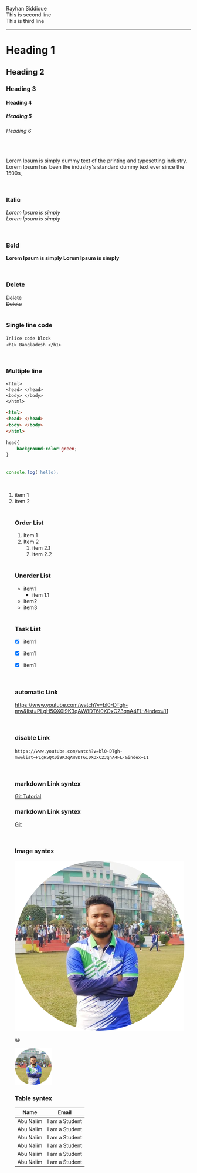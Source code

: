 <!--markdown-->
Rayhan Siddique  <!--double speach for new line-->  
This is second line </br>
This is third line

<!--Horizontal rule-->  
---  

# Heading 1
## Heading 2
### Heading 3
#### Heading 4
##### Heading 5
###### Heading 6
<br>
<P>Lorem Ipsum is simply dummy text of the printing and typesetting industry. Lorem Ipsum has been the industry's standard dummy text ever since the 1500s, </p>

<br>


### Italic
<i>Lorem Ipsum is simply</i>  
_Lorem Ipsum is simply_

<br>


### Bold
<b>Lorem Ipsum is simply</b>
__Lorem Ipsum is simply__  

<br>



### Delete
<del>Delete</del>  
~~Delete~~  
<br>

### Single line code
`Inlice code block`  
`<h1> Bangladesh </h1>`

<br>



### Multiple line
```
<html>
<head> </head>
<body> </body>
</html>

```

```html
<html>
<head> </head>
<body> </body>
</html>

```

```css
head{
    background-color:green;
}

```

```javascript

console.log('hello);

```
<br>

<ol>
<li>item 1</li>
<li>item 2</li>
</o>

<br>

### Order List
1. Item 1
2. Item 2
   1. item 2.1
   2. item 2.2


<br>

### Unorder List
- item1
   - item 1.1
- item2
- item3


<br>

### Task List
- [x] item1
- [x] item1
- [x] item1


<br>

### automatic Link
 https://www.youtube.com/watch?v=bl0-DTgh-mw&list=PLgH5QX0i9K3qAW8DT6I0XOxC23qnA4FL-&index=11


<br>

### disable Link
 `https://www.youtube.com/watch?v=bl0-DTgh-mw&list=PLgH5QX0i9K3qAW8DT6I0XOxC23qnA4FL-&index=11`


 <br>

### markdown Link syntex
[Git Tutorial](https://www.youtube.com/watch?v=bl0-DTgh-mw&list=PLgH5QX0i9K3qAW8DT6I0XOxC23qnA4FL-&index=11)


### markdown Link syntex
[Git ][websitelink]


<!--All link is here-->
[websitelink]:(https://www.youtube.com/watch?v=bl0-DTgh-mw&list=PLgH5QX0i9K3qAW8DT6I0XOxC23qnA4FL-&index=11)


<br>

### Image syntex
![profile](./images/diu.png)

😃

<img  src="./images/diu.png" width="100" title="Profile Image">


<br>

### Table syntex
| Name | Email |
| ----- | ----- |
| Abu Naiim | I am a Student |
| Abu Naiim | I am a Student |
| Abu Naiim | I am a Student |
| Abu Naiim | I am a Student |
| Abu Naiim | I am a Student |
| Abu Naiim | I am a Student |
